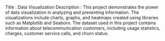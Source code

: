 Title : Data Visualization
Description : This project demonstrates the power of data visualization in analyzing and presenting information.
The visualizations include charts, graphs, and heatmaps created using libraries such as Matplotlib and Seaborn.
The dataset used in this project contains information about telecommunication customers, including usage statistics, charges, customer service calls, and churn status.
